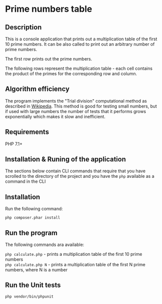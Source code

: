 # Prime numbers table

## Description
This is a console application that prints out a multiplication table of the first 10 prime numbers. It can be also called to print out an arbitrary number of prime numbers.  
  
The first row prints out the prime numbers.
  
The following rows represent the multiplication table - each cell contains the product of the primes for the corresponding row and column.  

## Algorithm efficiency

The program implements the "Trial division" computational method as described in [Wikipedia](https://en.wikipedia.org/wiki/Prime_number#Trial_division). This method is good for testing small numbers, but if used with large numbers the number of tests that it performs grows exponentially which makes it slow and inefficient. 
  
## Requirements
PHP 7.1+

## Installation & Runing of the application
The sections below contain CLI commands that require that you have scrolled to the directory of the project and you have the `php` available as a command in the CLI

## Installation
Run the following command: 
 
 `php composer.phar install`
  
## Run the program
The following commands ara available:  
  
`php calculate.php` - prints a multiplication table of the first 10 prime numbers  
`php calculate.php N` - prints a multiplication table of the first N prime numbers, where N is a number

## Run the Unit tests

`php vendor/bin/phpunit`